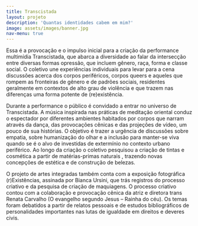 ```yaml
---
title: Transcistada
layout: projeto
description: 'Quantas identidades cabem em mim?'
image: assets/images/banner.jpg
nav-menu: true
---
```



Essa é a provocação e o impulso inicial para a criação da performance multimídia Transcistada, que abarca a diversidade ao falar da intersecção entre diversas formas opressão, que incluem gênero, raça, forma e classe social. O coletivo une experiências individuais para levar para a cena discussões acerca dos corpos periféricos, corpos queers e aqueles que rompem as fronteiras de gênero e de padrões sociais, residentes geralmente em contextos de alto grau de violência e que trazem nas diferenças uma forma potente de (re)existência.

Durante a performance o público é convidado a entrar no universo de Transcistada. A música inspirada nas práticas de meditação oriental conduz o espectador por diferentes ambientes habitados por corpos que narram através da dança, das provocações cênicas e das projeções de vídeo, um pouco de sua histórias. O objetivo é trazer a urgência de discussões sobre empatia, sobre humanização do olhar e a inclusão para manter-se viva quando se é o alvo de investidas de extermínio no contexto urbano periférico. Ao longo da criação o coletivo pesquisou a criação de tintas e cosmética a partir de matérias-primas naturais , trazendo novas concepções de estética e de construção de belezas.

O projeto de artes integradas também conta com a exposição fotográfica (r)Existências, assinada por Bianca Ursini, que trás registros do processo criativo e da pesquisa de criação de maquiagens. O processo criativo contou com a colaboração e provocação cênica da atriz e diretora trans Renata Carvalho (O evangelho segundo Jesus – Rainha do céu). Os temas foram debatidos a partir de relatos pessoais e de estudos bibliográficos de personalidades importantes nas lutas de igualdade em direitos e deveres civis.
